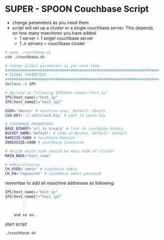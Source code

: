 # SUPER - SPOON Couchbase Script
- change parameters as you need them
- script will set up a cluster or a single couchbase server. This depends on 
how many maschines you have added.
    - 1 server = 1 singel couchbase server
    - 1..n servers = couchbase cluster
```bash
# open ./couchbase.sh
vim ./couchbase.sh

# change global parameters as you need them
###############################################################################
# GLOBAL PARAMETERS
###############################################################################
declare -A IPS

# declare as following IPS[host_name]="host_ip"
IPS[host_name]="host_ip"
IPS[host_name2]="host_ip2"

USER='ubuntu' # maschine user, Default: Ubuntu
SSH_KEY='~/.ssh/cloud.key' # path to youre key

# COUCHBASE PARAMETERS
BASE_BINARY='url to binary' # link to couchbase binary
BUCKET_NAME='default' # name of Bucket, Default: default
RAMSIZE=5000 # couchbase Ramsize
INDEXSIZE=1000 # couchbase Indexsize

# decide which node should be main node of cluster
MAIN_NODE="host_name"

# Administration
CH_USER='admin' # couchbase admin
CH_PW='topsecret' # couchbase admin password

```
remember to add all maschine addresses as following:
```bash
IPS[host_name]="host_ip"
IPS[host_name2]="host_ip2"
        .
        .
        .
    and so on..
```
start script
```bash
./couchbase.sh
```
